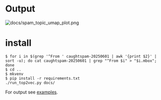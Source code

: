 # Output
![docs/spam_topic_umap_plot.png](docs/spam_topic_umap_plot.png)

# install
```
$ for i in $(grep '^From ' caughtspam-20250601 | awk '{print $2}' | sort -u); do cat caughtspam-20250601 | grep "^From $i" > "$i.mbox"; done
$ cd ..
$ mkvenv
$ pip install -r requirements.txt
./run_top2vec.py docs/
```

For output see [examples](examples).


